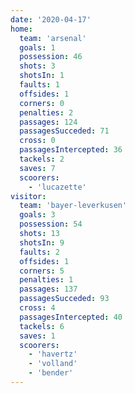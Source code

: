 ```yaml
---
date: '2020-04-17'
home:
  team: 'arsenal'
  goals: 1
  possession: 46
  shots: 3
  shotsIn: 1
  faults: 1
  offsides: 1
  corners: 0
  penalties: 2
  passages: 124
  passagesSucceded: 71
  cross: 0
  passagesIntercepted: 36
  tackels: 2
  saves: 7
  scoorers:
    - 'lucazette'
visitor:
  team: 'bayer-leverkusen'
  goals: 3
  possession: 54
  shots: 13
  shotsIn: 9
  faults: 2
  offsides: 1
  corners: 5
  penalties: 1
  passages: 137
  passagesSucceded: 93
  cross: 4
  passagesIntercepted: 40
  tackels: 6
  saves: 1
  scoorers:
    - 'havertz'
    - 'volland'
    - 'bender'
---
```

